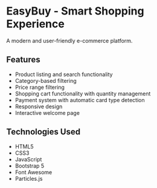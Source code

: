 # EasyBuy - Smart Shopping Experience

A modern and user-friendly e-commerce platform.

## Features

- Product listing and search functionality
- Category-based filtering
- Price range filtering
- Shopping cart functionality with quantity management
- Payment system with automatic card type detection
- Responsive design
- Interactive welcome page

## Technologies Used

- HTML5
- CSS3
- JavaScript
- Bootstrap 5
- Font Awesome
- Particles.js
